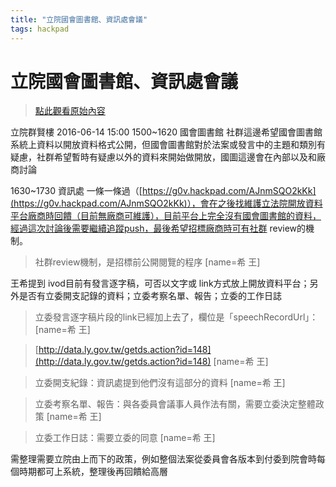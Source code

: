 ```yaml
---
title: "立院國會圖書館、資訊處會議"
tags: hackpad
---
```


# 立院國會圖書館、資訊處會議

> [點此觀看原始內容](https://g0v.hackpad.tw/mw9wqz0Beay)


立院群賢樓 2016-06-14 15:00
1500~1620 國會圖書館
社群這邊希望國會圖書館系統上資料以開放資料格式公開，但國會圖書館對於法案或發言中的主題和類別有疑慮，社群希望暫時有疑慮以外的資料來開始做開放，國圖這邊會在內部以及和廠商討論

1630~1730 資訊處
一條一條過（[https://g0v.hackpad.com/AJnmSQO2kKk](https://g0v.hackpad.com/AJnmSQO2kKk)），會在之後找維護立法院開放資料平台廠商時回饋（目前無廠商可維護），目前平台上完全沒有國會圖書館的資料，經過這次討論後需要繼續追蹤push，最後希望招標廠商時可有社群 review的機制。
> 社群review機制，是招標前公開閱覽的程序
> [name=希 王]

王希提到 ivod目前有發言逐字稿，可否以文字或 link方式放上開放資料平台；另外是否有立委開支記錄的資料；立委考察名單、報告；立委的工作日誌
> 立委發言逐字稿片段的link已經加上去了，欄位是「speechRecordUrl」：
> [name=希 王]

> [http://data.ly.gov.tw/getds.action?id=148](http://data.ly.gov.tw/getds.action?id=148)
> [name=希 王]

> 立委開支紀錄：資訊處提到他們沒有這部分的資料
> [name=希 王]

> 立委考察名單、報告：與各委員會議事人員作法有關，需要立委決定整體政策
> [name=希 王]

> 立委工作日誌：需要立委的同意
> [name=希 王]

需整理需要立院由上而下的政策，例如整個法案從委員會各版本到付委到院會時每個時期都可上系統，整理後再回饋給高層




